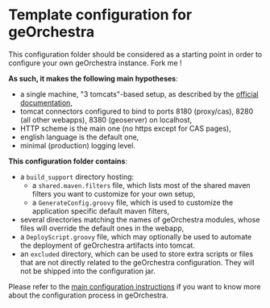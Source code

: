 Template configuration for geOrchestra
======================================

This configuration folder should be considered as a starting point in order to configure your own geOrchestra instance. Fork me !


**As such, it makes the following main hypotheses**:
 * a single machine, "3 tomcats"-based setup, as described by the [official documentation](https://github.com/georchestra/georchestra/blob/master/doc/setup.md),
 * tomcat connectors configured to bind to ports 8180 (proxy/cas), 8280 (all other webapps), 8380 (geoserver) on localhost,
 * HTTP scheme is the main one (no https except for CAS pages),
 * english language is the default one,
 * minimal (production) logging level.


**This configuration folder contains**:
 * a ```build_support``` directory hosting:
   * a ```shared.maven.filters``` file, which lists most of the shared maven filters you want to customize for your own setup,
   * a ```GenerateConfig.groovy``` file, which is used to customize the application specific default maven filters,
 * several directories matching the names of geOrchestra modules, whose files will override the default ones in the webapp,
 * a ```DeployScript.groovy``` file, which may optionally be used to automate the deployment of geOrchestra artifacts into tomcat.
 * an ```excluded``` directory, which can be used to store extra scripts or files that are not directly related to the geOrchestra configuration. They will not be shipped into the configuration jar.
 

Please refer to the [main configuration instructions](https://github.com/georchestra/georchestra/blob/master/config/README.md) if you want to know more about the configuration process in geOrchestra.
